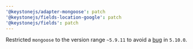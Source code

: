 ```yaml
---
'@keystonejs/adapter-mongoose': patch
'@keystonejs/fields-location-google': patch
'@keystonejs/fields': patch
---
```


Restricted `mongoose` to the version range `~5.9.11` to avoid a [bug](https://github.com/keystonejs/keystone/issues/3397) in `5.10.0`.
